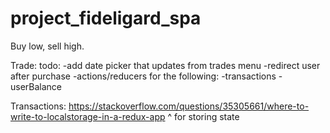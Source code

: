 # project_fideligard_spa
Buy low, sell high.

Trade:
  todo:
    -add date picker that updates from trades menu
    -redirect user after purchase
    -actions/reducers for the following:
      -transactions
      -userBalance

Transactions:
https://stackoverflow.com/questions/35305661/where-to-write-to-localstorage-in-a-redux-app
^ for storing state